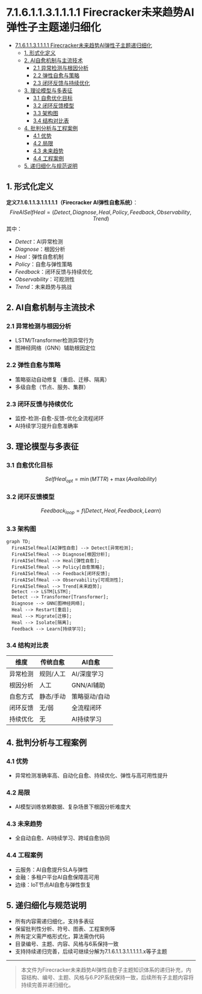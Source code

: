 # 7.1.6.1.1.3.1.1.1.1 Firecracker未来趋势AI弹性子主题递归细化


<!-- TOC START -->

- [7.1.6.1.1.3.1.1.1.1 Firecracker未来趋势AI弹性子主题递归细化](#7161131111-firecracker未来趋势ai弹性子主题递归细化)
  - [1. 形式化定义](#1-形式化定义)
  - [2. AI自愈机制与主流技术](#2-ai自愈机制与主流技术)
    - [2.1 异常检测与根因分析](#21-异常检测与根因分析)
    - [2.2 弹性自愈与策略](#22-弹性自愈与策略)
    - [2.3 闭环反馈与持续优化](#23-闭环反馈与持续优化)
  - [3. 理论模型与多表征](#3-理论模型与多表征)
    - [3.1 自愈优化目标](#31-自愈优化目标)
    - [3.2 闭环反馈模型](#32-闭环反馈模型)
    - [3.3 架构图](#33-架构图)
    - [3.4 结构对比表](#34-结构对比表)
  - [4. 批判分析与工程案例](#4-批判分析与工程案例)
    - [4.1 优势](#41-优势)
    - [4.2 局限](#42-局限)
    - [4.3 未来趋势](#43-未来趋势)
    - [4.4 工程案例](#44-工程案例)
  - [5. 递归细化与规范说明](#5-递归细化与规范说明)

<!-- TOC END -->

## 1. 形式化定义

**定义7.1.6.1.1.3.1.1.1.1.1（Firecracker AI弹性自愈系统）**：
$$
FireAISelfHeal = (Detect, Diagnose, Heal, Policy, Feedback, Observability, Trend)
$$
其中：

- $Detect$：AI异常检测
- $Diagnose$：根因分析
- $Heal$：弹性自愈机制
- $Policy$：自愈与弹性策略
- $Feedback$：闭环反馈与持续优化
- $Observability$：可观测性
- $Trend$：未来趋势与挑战

## 2. AI自愈机制与主流技术

### 2.1 异常检测与根因分析

- LSTM/Transformer检测异常行为
- 图神经网络（GNN）辅助根因定位

### 2.2 弹性自愈与策略

- 策略驱动自动修复（重启、迁移、隔离）
- 多级自愈（节点、服务、集群）

### 2.3 闭环反馈与持续优化

- 监控-检测-自愈-反馈-优化全流程闭环
- AI持续学习提升自愈准确率

## 3. 理论模型与多表征

### 3.1 自愈优化目标

$$SelfHeal_{opt} = \min (MTTR) + \max (Availability)$$

### 3.2 闭环反馈模型

$$Feedback_{loop} = f(Detect, Heal, Feedback, Learn)$$

### 3.3 架构图

```mermaid
graph TD;
  FireAISelfHeal[AI弹性自愈] --> Detect[异常检测];
  FireAISelfHeal --> Diagnose[根因分析];
  FireAISelfHeal --> Heal[弹性自愈];
  FireAISelfHeal --> Policy[自愈策略];
  FireAISelfHeal --> Feedback[闭环反馈];
  FireAISelfHeal --> Observability[可观测性];
  FireAISelfHeal --> Trend[未来趋势];
  Detect --> LSTM[LSTM];
  Detect --> Transformer[Transformer];
  Diagnose --> GNN[图神经网络];
  Heal --> Restart[重启];
  Heal --> Migrate[迁移];
  Heal --> Isolate[隔离];
  Feedback --> Learn[持续学习];
```

### 3.4 结构对比表

| 维度 | 传统自愈 | AI自愈 |
|------|----------|--------|
| 异常检测 | 规则/人工 | AI/深度学习 |
| 根因分析 | 人工 | GNN/AI辅助 |
| 自愈方式 | 静态/手动 | 策略驱动/自动 |
| 闭环反馈 | 无/弱 | 全流程闭环 |
| 持续优化 | 无 | AI持续学习 |

## 4. 批判分析与工程案例

### 4.1 优势

- 异常检测准确率高、自动化自愈、持续优化、弹性与高可用性提升

### 4.2 局限

- AI模型训练依赖数据、复杂场景下根因分析难度大

### 4.3 未来趋势

- 全自动自愈、AI持续学习、跨域自愈协同

### 4.4 工程案例

- 云服务：AI自愈提升SLA与弹性
- 金融：多租户平台AI自愈保障高可用
- 边缘：IoT节点AI自愈与弹性恢复

## 5. 递归细化与规范说明

- 所有内容需递归细化，支持多表征
- 保留批判性分析、符号、图表、工程案例等
- 所有定义需严格形式化，算法需伪代码
- 目录编号、主题、内容、风格与6系保持一致
- 支持持续递归完善，后续可继续分解为7.1.6.1.1.3.1.1.1.1.1.x等子主题

---
> 本文件为Firecracker未来趋势AI弹性自愈子主题知识体系的递归补充，内容结构、编号、主题、风格与6.P2P系统保持一致，后续所有子主题内容将持续完善并递归细化。
